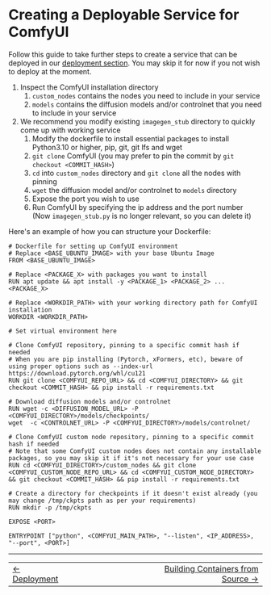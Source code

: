# Creating a Deployable Service for ComfyUI

Follow this guide to take further steps to create a service that can be deployed in our [deployment section](./21_deployment.md). You may skip it for now if you not wish to deploy at the moment.

1. Inspect the ComfyUI installation directory
   1. `custom_nodes` contains the nodes you need to include in your service
   2. `models` contains the diffusion models and/or controlnet that you need to include in your service
2. We recommend you modify existing `imagegen_stub` directory to quickly come up with working service
   1. Modify the dockerfile to install essential packages to install Python3.10 or higher, pip, git, git lfs and wget
   2. `git clone` ComfyUI (you may prefer to pin the commit by `git checkout <COMMIT_HASH>`)
   3. `cd` into `custom_nodes` directory and `git clone` all the nodes with pinning
   4. `wget` the diffusion model and/or controlnet to `models` directory
   5. Expose the port you wish to use
   6. Run ComfyUI by specifying the ip address and the port number (Now `imagegen_stub.py` is no longer relevant, so you can delete it)

Here's an example of how you can structure your Dockerfile:

```
# Dockerfile for setting up ComfyUI environment
# Replace <BASE_UBUNTU_IMAGE> with your base Ubuntu Image
FROM <BASE_UBUNTU_IMAGE>

# Replace <PACKAGE_X> with packages you want to install
RUN apt update && apt install -y <PACKAGE_1> <PACKAGE_2> ... <PACKAGE_X>

# Replace <WORKDIR_PATH> with your working directory path for ComfyUI installation
WORKDIR <WORKDIR_PATH>

# Set virtual environment here

# Clone ComfyUI repository, pinning to a specific commit hash if needed
# When you are pip installing (Pytorch, xFormers, etc), beware of using proper options such as --index-url https://download.pytorch.org/whl/cu121
RUN git clone <COMFYUI_REPO_URL> && cd <COMFYUI_DIRECTORY> && git checkout <COMMIT_HASH> && pip install -r requirements.txt

# Download diffusion models and/or controlnet
RUN wget -c <DIFFUSION_MODEL_URL> -P <COMFYUI_DIRECTORY>/models/checkpoints/
wget  -c <CONTROLNET_URL> -P <COMFYUI_DIRECTORY>/models/controlnet/

# Clone ComfyUI custom node repository, pinning to a specific commit hash if needed
# Note that some ComfyUI custom nodes does not contain any installable packages, so you may skip it if it's not necessary for your use case
RUN cd <COMFYUI_DIRECTORY>/custom_nodes && git clone <COMFYUI_CUSTOM_NODE_REPO_URL> && cd <COMFYUI_CUSTOM_NODE_DIRECTORY> && git checkout <COMMIT_HASH> && pip install -r requirements.txt

# Create a directory for checkpoints if it doesn't exist already (you may change /tmp/ckpts path as per your requirements)
RUN mkdir -p /tmp/ckpts

EXPOSE <PORT>

ENTRYPOINT ["python", <COMFYUI_MAIN_PATH>, "--listen", <IP_ADDRESS>, "--port", <PORT>]
```

----
<div align="center">
  <table>
    <tr>
      <td align="left"><a href="./21_deployment.md">&larr; Deployment</a></td>
      <td align="center">⠀⠀⠀⠀⠀⠀⠀⠀                    ⠀⠀⠀⠀⠀⠀       </td>
      <td align="right"><a href="./23_containers_source.md">Building Containers from Source &rarr;</a></td>
    </tr>
  </table>
</div>
